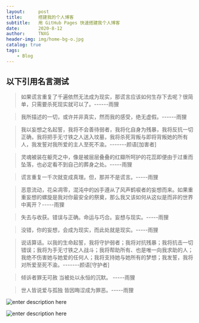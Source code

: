 ```yaml
---
layout:     post
title:      搭建我的个人博客
subtitle:   用 GitHub Pages 快速搭建我个人博客
date:       2020-8-12
author:     TNXG
header-img: img/home-bg-o.jpg
catalog: true
tags:
    - Blog
---
```

## 以下引用名言测试 ##

> 如果谎言重复了千遍依然无法成为现实，那谎言应该如何生存下去呢？很简单，只需要杀死现实就可以了。------雨狸

>我所描述的一切，或许并非真实，然而我的感受，绝无虚假。------雨狸

>我以妄想之名起誓，我将不会善待弱者，我将化自身为残暴，我将反抗一切正确，我将把手无寸铁之人送入坟墓，我将杀死背叛与即将背叛她的所有人，我发誓对我所爱的主人至死不渝。-------颜语[加害者]

>灵魂被装在躯壳之中，像是被层层叠叠的红瓣所呵护的花蕊即便由于过重而坠落，也必定看不到自己的葬身之处。-----雨狸

>谎言重复一千次就变成真理。但，那并不是谎言。-----雨狸

>恶意流动，花朵凋零，混沌中的凶手遵从了风声鹤唳者的妄想而来。如果重重妄想的螺旋是我对你最安全的祭奠，那么我又该如何从这似是而非的世界中离开？-----雨狸

>失去与收获。错误与正确。命运与巧合。妄想与现实。-----雨狸

>没错，你的妄想，会成为现实，而此处就是现实。-----雨狸

>说话算话。以我的生命起誓，我将守护弱者；我将对抗残暴；我将抗击一切错误；我将为手无寸铁之人战斗；我将帮助所有、也是唯一向我求助的人；我绝不伤害她与她爱的任何人；我将支持她与她所有的梦想；我发誓，我将对所爱至死不渝。-------颜语[守护者]

>倾诉者罪无可赦 当被处以永恒的沉默。  -----雨狸

>世人皆说爱与孤独 皆因晦涩成为罪恶。-----雨狸

![enter description here](https://pic.downk.cc/item/5f1d1ec814195aa59485371b.jpg)

![enter description here](https://pic.downk.cc/item/5f1d1ec814195aa59485371e.jpg)

